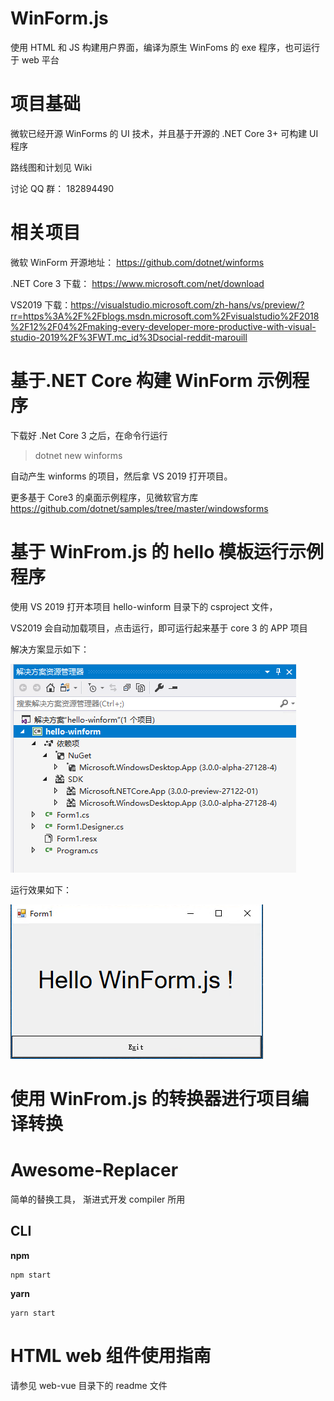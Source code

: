 # WinForm.js

使用 HTML 和 JS 构建用户界面，编译为原生 WinFoms 的 exe 程序，也可运行于 web 平台

# 项目基础

微软已经开源 WinForms 的 UI 技术，并且基于开源的 .NET Core 3+ 可构建 UI 程序

路线图和计划见 Wiki

讨论 QQ 群： 182894490

# 相关项目

微软 WinForm 开源地址： <https://github.com/dotnet/winforms>

.NET Core 3 下载： https://www.microsoft.com/net/download

VS2019 下载：<https://visualstudio.microsoft.com/zh-hans/vs/preview/?rr=https%3A%2F%2Fblogs.msdn.microsoft.com%2Fvisualstudio%2F2018%2F12%2F04%2Fmaking-every-developer-more-productive-with-visual-studio-2019%2F%3FWT.mc_id%3Dsocial-reddit-marouill>

# 基于.NET Core 构建 WinForm 示例程序

下载好 .Net Core 3 之后，在命令行运行

> dotnet new winforms

自动产生 winforms 的项目，然后拿 VS 2019 打开项目。

更多基于 Core3 的桌面示例程序，见微软官方库 <https://github.com/dotnet/samples/tree/master/windowsforms>

# 基于 WinFrom.js 的 hello 模板运行示例程序

使用 VS 2019 打开本项目 hello-winform 目录下的 csproject 文件，

VS2019 会自动加载项目，点击运行，即可运行起来基于 core 3 的 APP 项目

解决方案显示如下：

![](img/hello项目模板.png)

运行效果如下：

![](img/hello项目效果图.png)

# 使用 WinFrom.js 的转换器进行项目编译转换

# Awesome-Replacer

简单的替换工具， 渐进式开发 compiler 所用

## CLI

**npm**

```
npm start
```

**yarn**

```
yarn start
```

# HTML web 组件使用指南

请参见 web-vue 目录下的 readme 文件
